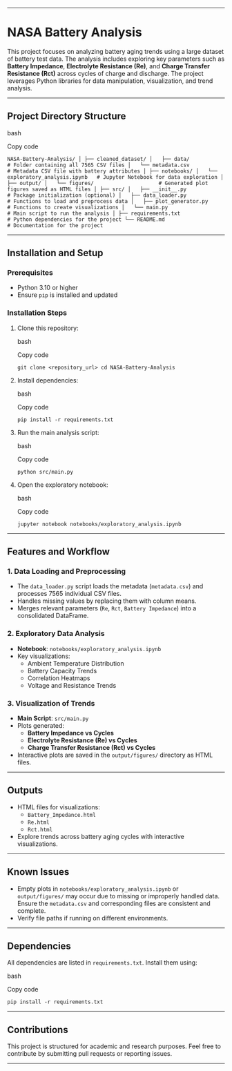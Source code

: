 
* * *

NASA Battery Analysis
=====================

This project focuses on analyzing battery aging trends using a large dataset of battery test data. The analysis includes exploring key parameters such as **Battery Impedance**, **Electrolyte Resistance (Re)**, and **Charge Transfer Resistance (Rct)** across cycles of charge and discharge. The project leverages Python libraries for data manipulation, visualization, and trend analysis.

* * *

Project Directory Structure
---------------------------

bash

Copy code

`NASA-Battery-Analysis/ │ ├── cleaned_dataset/ │   ├── data/                        # Folder containing all 7565 CSV files │   └── metadata.csv                 # Metadata CSV file with battery attributes │ ├── notebooks/ │   └── exploratory_analysis.ipynb   # Jupyter Notebook for data exploration │ ├── output/ │   └── figures/                     # Generated plot figures saved as HTML files │ ├── src/ │   ├── __init__.py                  # Package initialization (optional) │   ├── data_loader.py               # Functions to load and preprocess data │   ├── plot_generator.py            # Functions to create visualizations │   └── main.py                      # Main script to run the analysis │ ├── requirements.txt                 # Python dependencies for the project └── README.md                        # Documentation for the project`

* * *

Installation and Setup
----------------------

### Prerequisites

*   Python 3.10 or higher
*   Ensure `pip` is installed and updated

### Installation Steps

1.  Clone this repository:
    
    bash
    
    Copy code
    
    `git clone <repository_url> cd NASA-Battery-Analysis`
    
2.  Install dependencies:
    
    bash
    
    Copy code
    
    `pip install -r requirements.txt`
    
3.  Run the main analysis script:
    
    bash
    
    Copy code
    
    `python src/main.py`
    
4.  Open the exploratory notebook:
    
    bash
    
    Copy code
    
    `jupyter notebook notebooks/exploratory_analysis.ipynb`
    

* * *

Features and Workflow
---------------------

### 1\. **Data Loading and Preprocessing**

*   The `data_loader.py` script loads the metadata (`metadata.csv`) and processes 7565 individual CSV files.
*   Handles missing values by replacing them with column means.
*   Merges relevant parameters (`Re`, `Rct`, `Battery Impedance`) into a consolidated DataFrame.

### 2\. **Exploratory Data Analysis**

*   **Notebook**: `notebooks/exploratory_analysis.ipynb`
*   Key visualizations:
    *   Ambient Temperature Distribution
    *   Battery Capacity Trends
    *   Correlation Heatmaps
    *   Voltage and Resistance Trends

### 3\. **Visualization of Trends**

*   **Main Script**: `src/main.py`
*   Plots generated:
    *   **Battery Impedance vs Cycles**
    *   **Electrolyte Resistance (Re) vs Cycles**
    *   **Charge Transfer Resistance (Rct) vs Cycles**
*   Interactive plots are saved in the `output/figures/` directory as HTML files.

* * *

Outputs
-------

*   HTML files for visualizations:
    *   `Battery_Impedance.html`
    *   `Re.html`
    *   `Rct.html`
*   Explore trends across battery aging cycles with interactive visualizations.

* * *

Known Issues
------------

*   Empty plots in `notebooks/exploratory_analysis.ipynb` or `output/figures/` may occur due to missing or improperly handled data. Ensure the `metadata.csv` and corresponding files are consistent and complete.
*   Verify file paths if running on different environments.

* * *

Dependencies
------------

All dependencies are listed in `requirements.txt`. Install them using:

bash

Copy code

`pip install -r requirements.txt`

* * *

Contributions
-------------

This project is structured for academic and research purposes. Feel free to contribute by submitting pull requests or reporting issues.

* * *